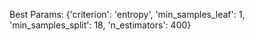 Best Params:
{'criterion': 'entropy', 'min_samples_leaf': 1, 'min_samples_split': 18, 'n_estimators': 400}
